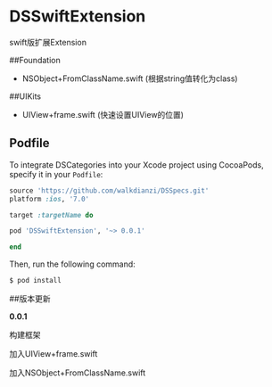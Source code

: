 # DSSwiftExtension
swift版扩展Extension


##Foundation

- NSObject+FromClassName.swift (根据string值转化为class)

##UIKits

- UIView+frame.swift (快速设置UIView的位置)

## Podfile

To integrate DSCategories into your Xcode project using CocoaPods, specify it in your `Podfile`:

```ruby
source 'https://github.com/walkdianzi/DSSpecs.git'
platform :ios, '7.0'

target :targetName do

pod 'DSSwiftExtension', '~> 0.0.1'

end
```

Then, run the following command:

```bash
$ pod install
```

##版本更新

  **0.0.1**
  
  构建框架
  
  加入UIView+frame.swift
  
  加入NSObject+FromClassName.swift

